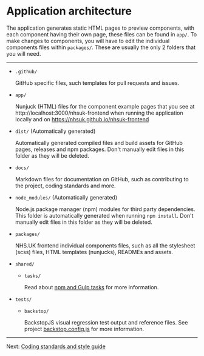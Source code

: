 # Application architecture

The application generates static HTML pages to preview components, with each component having their own page, these files can be found in `app/`. To make changes to components, you will have to edit the individual components files within `packages/`. These are usually the only 2 folders that you will need.

---

- `.github/`

  GitHub specific files, such templates for pull requests and issues.

- `app/`

  Nunjuck (HTML) files for the component example pages that you see at http://localhost:3000/nhsuk-frontend when running the application locally and on https://nhsuk.github.io/nhsuk-frontend

- `dist/` (Automatically generated)

  Automatically generated compiled files and build assets for GitHub pages, releases and npm packages. Don't manually edit files in this folder as they will be deleted.

- `docs/`

  Markdown files for documentation on GitHub, such as contributing to the project, coding standards and more.

- `node_modules/` (Automatically generated)

  Node.js package manager (npm) modules for third party dependencies. This folder is automatically generated when running `npm install`. Don't manually edit files in this folder as they will be deleted.

- `packages/`

  NHS.UK frontend individual components files, such as all the stylesheet (scss) files, HTML templates (nunjucks), READMEs and assets.

- `shared/`

  - `tasks/`

    Read about [npm and Gulp tasks](tooling.md) for more information.

- `tests/`

  - `backstop/`

    BackstopJS visual regression test output and reference files. See project [backstop.config.js](../../backstop.config.js) for more information.

---

Next: [Coding standards and style guide](coding-standards.md)
